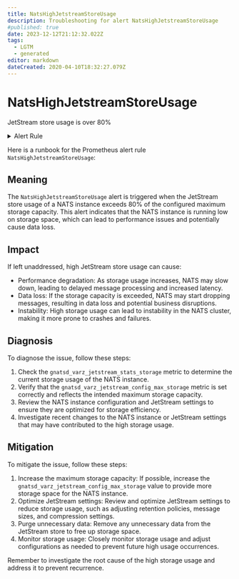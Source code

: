 ```yaml
---
title: NatsHighJetstreamStoreUsage
description: Troubleshooting for alert NatsHighJetstreamStoreUsage
#published: true
date: 2023-12-12T21:12:32.022Z
tags: 
  - LGTM
  - generated
editor: markdown
dateCreated: 2020-04-10T18:32:27.079Z
---
```


# NatsHighJetstreamStoreUsage

JetStream store usage is over 80%

<details>
  <summary>Alert Rule</summary>

{{% rule "nats/nats-exporter.yml" "NatsHighJetstreamStoreUsage" %}}

{{% comment %}}

```yaml
alert: NatsHighJetstreamStoreUsage
expr: gnatsd_varz_jetstream_stats_storage / gnatsd_varz_jetstream_config_max_storage > 0.8
for: 5m
labels:
    severity: warning
annotations:
    summary: Nats high JetStream store usage (instance {{ $labels.instance }})
    description: |-
        JetStream store usage is over 80%
          VALUE = {{ $value }}
          LABELS = {{ $labels }}
    runbook: https://github.com/srerun/prometheus-alerts/blob/main/content/runbooks/nats-exporter/NatsHighJetstreamStoreUsage.md

```

{{% /comment %}}

</details>


Here is a runbook for the Prometheus alert rule `NatsHighJetstreamStoreUsage`:

## Meaning

The `NatsHighJetstreamStoreUsage` alert is triggered when the JetStream store usage of a NATS instance exceeds 80% of the configured maximum storage capacity. This alert indicates that the NATS instance is running low on storage space, which can lead to performance issues and potentially cause data loss.

## Impact

If left unaddressed, high JetStream store usage can cause:

* Performance degradation: As storage usage increases, NATS may slow down, leading to delayed message processing and increased latency.
* Data loss: If the storage capacity is exceeded, NATS may start dropping messages, resulting in data loss and potential business disruptions.
* Instability: High storage usage can lead to instability in the NATS cluster, making it more prone to crashes and failures.

## Diagnosis

To diagnose the issue, follow these steps:

1. Check the `gnatsd_varz_jetstream_stats_storage` metric to determine the current storage usage of the NATS instance.
2. Verify that the `gnatsd_varz_jetstream_config_max_storage` metric is set correctly and reflects the intended maximum storage capacity.
3. Review the NATS instance configuration and JetStream settings to ensure they are optimized for storage efficiency.
4. Investigate recent changes to the NATS instance or JetStream settings that may have contributed to the high storage usage.

## Mitigation

To mitigate the issue, follow these steps:

1. Increase the maximum storage capacity: If possible, increase the `gnatsd_varz_jetstream_config_max_storage` value to provide more storage space for the NATS instance.
2. Optimize JetStream settings: Review and optimize JetStream settings to reduce storage usage, such as adjusting retention policies, message sizes, and compression settings.
3. Purge unnecessary data: Remove any unnecessary data from the JetStream store to free up storage space.
4. Monitor storage usage: Closely monitor storage usage and adjust configurations as needed to prevent future high usage occurrences.

Remember to investigate the root cause of the high storage usage and address it to prevent recurrence.